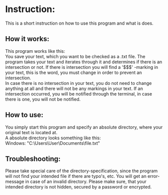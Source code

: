 # Instruction:
This is a short instruction on how to use this program and what is does.
## How it works:
This program works like this: <br>
You save your text, which you want to be checked as a .txt file.
The program takes your text and iterates through it and determines if there is an intersection or not. 
If there is intersection you will find a '$$$' -marking in your text, this is the word, you must change in order 
to prevent an intersection.   
In case there is no intersection in your text, you do not need to change anything at all and there will not be any markings in your text.
If an intersection occurred, you will be notified through the terminal, in case there is one, you will not be notified. <br>
## How to use:
You simply start this program and specify an absolute directory, where your original text is located at. <br> 
A absolute directory looks something like this: <br>
Windows: "C:\Users\User\Documents\file.txt" <br>
## Troubleshooting:
Please take special care of the directory-specification, since the program will not find your intended file if there are typo's, etc.
You will get an error-message in case of an invalid directory.
Please make sure, that your intended directory is not hidden, secured by a password or encrypted. 

